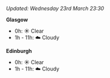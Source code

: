 *Updated: Wednesday 23rd March 23:30*

**Glasgow**

* 0h: :sunny: Clear
* 1h - 11h: :cloud: Cloudy

**Edinburgh**

* 0h: :sunny: Clear
* 1h - 11h: :cloud: Cloudy

